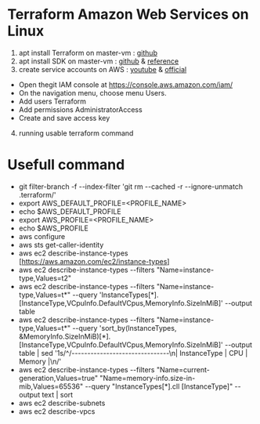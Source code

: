 # Terraform Amazon Web Services on Linux
1. apt install Terraform on master-vm : [github](https://github.com/hilmi-afifi/terraform/blob/master/install_terraform.sh)
2. apt install SDK on master-vm : [github](https://raw.githubusercontent.com/hilmi-afifi/terraform/master/aws/install_sdk.sh) & [reference](https://devopscube.com/install-configure-aws-cli-linux/)
3. create service accounts on AWS : [youtube](https://www.youtube.com/watch?v=HuE-QhrmE1c&ab_channel=AOSNote) & [official](https://docs.aws.amazon.com/powershell/latest/userguide/pstools-appendix-sign-up.html)
  - Open thegit IAM console at https://console.aws.amazon.com/iam/
  - On the navigation menu, choose menu Users.
  - Add users Terraform
  - Add permissions AdministratorAccess
  - Create and save access key
  4. running usable terraform command

# Usefull command
  - git filter-branch -f --index-filter 'git rm --cached -r --ignore-unmatch .terraform/'
  - export AWS_DEFAULT_PROFILE=<PROFILE_NAME>
  - echo $AWS_DEFAULT_PROFILE
  - export AWS_PROFILE=<PROFILE_NAME>
  - echo $AWS_PROFILE
  - aws configure
  - aws sts get-caller-identity
  - aws ec2 describe-instance-types [https://aws.amazon.com/ec2/instance-types]
  - aws ec2 describe-instance-types --filters "Name=instance-type,Values=t2"
  - aws ec2 describe-instance-types --filters "Name=instance-type,Values=t*" --query 'InstanceTypes[*].[InstanceType,VCpuInfo.DefaultVCpus,MemoryInfo.SizeInMiB]' --output table
  - aws ec2 describe-instance-types --filters "Name=instance-type,Values=t*" --query 'sort_by(InstanceTypes, &MemoryInfo.SizeInMiB)[*].[InstanceType,VCpuInfo.DefaultVCpus,MemoryInfo.SizeInMiB]' --output table | sed '1s/^/-------------------------------\n| InstanceType | CPU | Memory |\n/'
  - aws ec2 describe-instance-types --filters "Name=current-generation,Values=true" "Name=memory-info.size-in-mib,Values=65536" --query "InstanceTypes[*].cll
  [InstanceType]" --output text | sort
  - aws ec2 describe-subnets
  - aws ec2 describe-vpcs